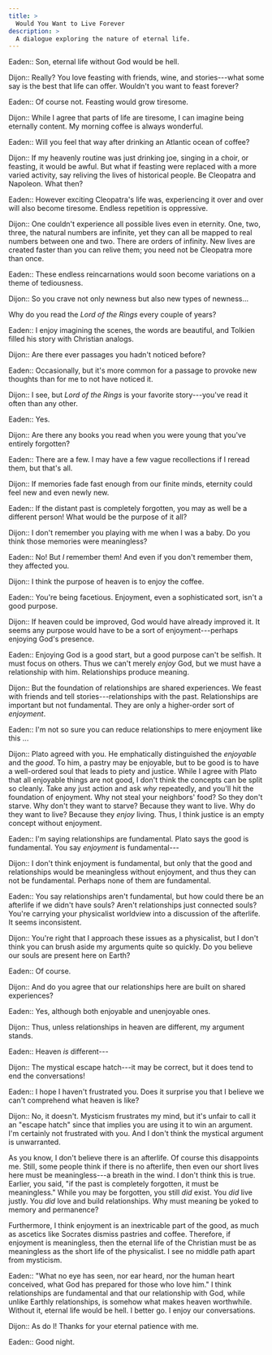```yaml
---
title: >
  Would You Want to Live Forever
description: >
  A dialogue exploring the nature of eternal life.
---
```


Eaden:: Son, eternal life without God would be hell.

Dijon:: Really? You love feasting with friends, wine, and stories---what some say is the best that life can offer. Wouldn't you want to feast forever?

Eaden:: Of course not. Feasting would grow tiresome.

Dijon:: While I agree that parts of life are tiresome, I can imagine being eternally content. My morning coffee is always wonderful.

Eaden:: Will you feel that way after drinking an Atlantic ocean of coffee?

Dijon:: If my heavenly routine was just drinking joe, singing in a choir, or feasting, it would be awful. But what if feasting were replaced with a more varied activity, say reliving the lives of historical people. Be Cleopatra and Napoleon. What then?

Eaden:: However exciting Cleopatra's life was, experiencing it over and over will also become tiresome. Endless repetition is oppressive.

Dijon:: One couldn't experience all possible lives even in eternity. One, two, three, the natural numbers are infinite, yet they can all be mapped to real numbers between one and two. There are orders of infinity. New lives are created faster than you can relive them; you need not be Cleopatra more than once.

Eaden:: These endless reincarnations would soon become variations on a theme of tediousness.

Dijon:: So you crave not only newness but also new types of newness...

Why do you read the _Lord of the Rings_ every couple of years?

Eaden:: I enjoy imagining the scenes, the words are beautiful, and Tolkien filled his story with Christian analogs.

Dijon:: Are there ever passages you hadn't noticed before?

Eaden:: Occasionally, but it's more common for a passage to provoke new thoughts than for me to not have noticed it.

Dijon:: I see, but _Lord of the Rings_ is your favorite story---you've read it often than any other.

Eaden:: Yes.

Dijon:: Are there any books you read when you were young that you've entirely forgotten?

Eaden:: There are a few. I may have a few vague recollections if I reread them, but that's all.

Dijon:: If memories fade fast enough from our finite minds, eternity could feel new and even newly new.

Eaden:: If the distant past is completely forgotten, you may as well be a different person! What would be the purpose of it all?

Dijon:: I don't remember you playing with me when I was a baby. Do you think those memories were meaningless?

Eaden:: No! But _I_ remember them! And even if you don't remember them, they affected you.

Dijon:: I think the purpose of heaven is to enjoy the coffee.

Eaden:: You're being facetious. Enjoyment, even a sophisticated sort, isn't a good purpose.

Dijon:: If heaven could be improved, God would have already improved it. It seems any purpose would have to be a sort of enjoyment---perhaps enjoying God's presence.

Eaden:: Enjoying God is a good start, but a good purpose can't be selfish. It must focus on others. Thus we can't merely _enjoy_ God, but we must have a relationship with him. Relationships produce meaning.

Dijon:: But the foundation of relationships are shared experiences. We feast with friends and tell stories---relationships with the past. Relationships are important but not fundamental. They are only a higher-order sort of _enjoyment_.

Eaden:: I'm not so sure you can reduce relationships to mere enjoyment like this ...

Dijon:: Plato agreed with you. He emphatically distinguished the _enjoyable_ and the _good_. To him, a pastry may be enjoyable, but to be good is to have a well-ordered soul that leads to piety and justice. While I agree with Plato that all enjoyable things are not good, I don't think the concepts can be split so cleanly. Take any just action and ask _why_ repeatedly, and you'll hit the foundation of enjoyment. Why not steal your neighbors' food? So they don't starve. Why don't they want to starve? Because they want to live. Why do they want to live? Because they _enjoy_ living. Thus, I think justice is an empty concept without enjoyment.

Eaden:: I'm saying relationships are fundamental. Plato says the good is fundamental. You say _enjoyment_ is fundamental---

Dijon:: I don't think enjoyment is fundamental, but only that the good and relationships would be meaningless without enjoyment, and thus they can not be fundamental. Perhaps none of them are fundamental.

Eaden:: You say relationships aren't fundamental, but how could there be an afterlife if we didn't have souls? Aren't relationships just connected souls? You're carrying your physicalist worldview into a discussion of the afterlife. It seems inconsistent.

Dijon:: You're right that I approach these issues as a physicalist, but I don't think you can brush aside my arguments quite so quickly. Do you believe our souls are present here on Earth?

Eaden:: Of course.

Dijon:: And do you agree that our relationships here are built on shared experiences?

Eaden:: Yes, although both enjoyable and unenjoyable ones.

Dijon:: Thus, unless relationships in heaven are different, my argument stands.

Eaden:: Heaven _is_ different---

Dijon:: The mystical escape hatch---it may be correct, but it does tend to end the conversations!

Eaden:: I hope I haven't frustrated you. Does it surprise you that I believe we can't comprehend what heaven is like?

Dijon:: No, it doesn't. Mysticism frustrates my mind, but it's unfair to call it an "escape hatch" since that implies you are using it to win an argument. I'm certainly not frustrated with you. And I don't think the mystical argument is unwarranted.

As you know, I don't believe there is an afterlife. Of course this disappoints me. Still, some people think if there is no afterlife, then even our short lives here must be meaningless---a breath in the wind. I don't think this is true. Earlier, you said, "if the past is completely forgotten, it must be meaningless." While you may be forgotten, you still _did_ exist. You _did_ live justly. You _did_ love and build relationships. Why must meaning be yoked to memory and permanence?

Furthermore, I think enjoyment is an inextricable part of the good, as much as ascetics like Socrates dismiss pastries and coffee. Therefore, if enjoyment is meaningless, then the eternal life of the Christian must be as meaningless as the short life of the physicalist. I see no middle path apart from mysticism.

Eaden:: "What no eye has seen, nor ear heard, nor the human heart conceived, what God has prepared for those who love him." I think relationships are fundamental and that our relationship with God, while unlike Earthly relationships, is somehow what makes heaven worthwhile. Without it, eternal life would be hell. I better go. I enjoy our conversations.

Dijon:: As do I! Thanks for your eternal patience with me.

Eaden:: Good night.
